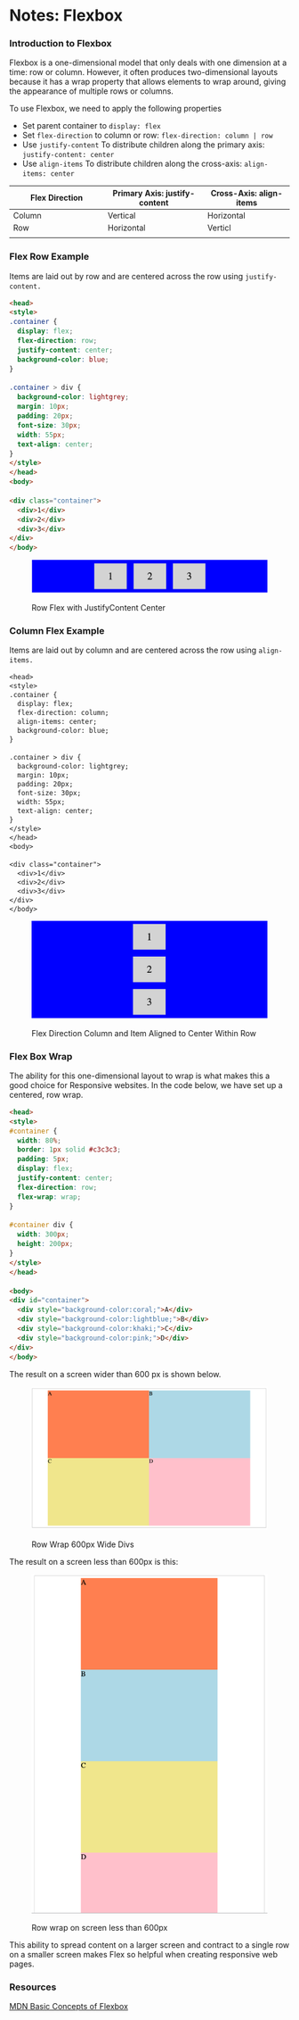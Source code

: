 # Notes: Flexbox

### Introduction to Flexbox

Flexbox is a one-dimensional model that only deals with one dimension at a time: row or column. However, it often produces two-dimensional layouts because it has a wrap property that allows elements to wrap around, giving the appearance of multiple rows or columns.

To use Flexbox, we need to apply the following properties

* Set parent container to `display: flex`
* Set `flex-direction` to column or row:  `flex-direction: column | row`
* Use `justify-content` To distribute children along the primary axis: `justify-content: center`
* Use `align-items` To distribute children along the cross-axis: `align-items: center`

<table><thead><tr><th width="156">Flex Direction</th><th>Primary Axis: justify-content</th><th>Cross-Axis: align-items</th></tr></thead><tbody><tr><td>Column</td><td>Vertical</td><td>Horizontal</td></tr><tr><td>Row</td><td>Horizontal</td><td>Verticl</td></tr><tr><td></td><td></td><td></td></tr></tbody></table>

### Flex Row Example

Items are laid out by row and are centered across the row using `justify-content.`

```html
<head>
<style>
.container {
  display: flex;
  flex-direction: row;
  justify-content: center;
  background-color: blue;
}

.container > div {
  background-color: lightgrey;
  margin: 10px;
  padding: 20px;
  font-size: 30px;
  width: 55px;
  text-align: center;
}
</style>
</head>
<body>

<div class="container">
  <div>1</div>
  <div>2</div>
  <div>3</div>  
</div>
</body>
```

<figure><img src="../../.gitbook/assets/image (17).png" alt=""><figcaption><p>Row Flex with JustifyContent Center</p></figcaption></figure>

### Column Flex Example

Items are laid out by column and are centered across the row using `align-items.`

```
<head>
<style>
.container {
  display: flex;
  flex-direction: column;
  align-items: center;
  background-color: blue;
}

.container > div {
  background-color: lightgrey;
  margin: 10px;
  padding: 20px;
  font-size: 30px;
  width: 55px;
  text-align: center;
}
</style>
</head>
<body>

<div class="container">
  <div>1</div>
  <div>2</div>
  <div>3</div>  
</div>
</body>
```

<figure><img src="../../.gitbook/assets/image (18).png" alt=""><figcaption><p>Flex Direction Column and Item Aligned to Center Within Row</p></figcaption></figure>

### Flex Box Wrap

The ability for this one-dimensional layout to wrap is what makes this a good choice for Responsive websites.  In the code below, we have set up a centered, row wrap.

```html
<head>
<style> 
#container {
  width: 80%;
  border: 1px solid #c3c3c3;
  padding: 5px;
  display: flex;
  justify-content: center;
  flex-direction: row;
  flex-wrap: wrap;
}

#container div {
  width: 300px;
  height: 200px;
}
</style>
</head>

<body>
<div id="container">
  <div style="background-color:coral;">A</div>
  <div style="background-color:lightblue;">B</div>
  <div style="background-color:khaki;">C</div>
  <div style="background-color:pink;">D</div>
</div>
</body>
```

The result on a screen wider than 600 px is shown below.

<figure><img src="../../.gitbook/assets/image (19).png" alt=""><figcaption><p>Row Wrap 600px Wide Divs</p></figcaption></figure>

The result on a screen less than 600px is this:&#x20;

<figure><img src="../../.gitbook/assets/image (20).png" alt=""><figcaption><p>Row wrap on screen less than 600px</p></figcaption></figure>

This ability to spread content on a larger screen and contract to a single row on a smaller screen makes Flex so helpful when creating responsive web pages.

### Resources

[MDN Basic Concepts of Flexbox](https://developer.mozilla.org/en-US/docs/Web/CSS/CSS\_flexible\_box\_layout/Basic\_concepts\_of\_flexbox)

